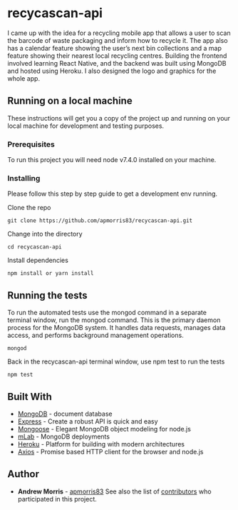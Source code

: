 # recycascan-api
I came up with the idea for a recycling mobile app that allows a user to scan the barcode of waste packaging and inform how to recycle it. The app also has a calendar feature showing the user’s next bin collections and a map feature showing their nearest local recycling centres. Building the frontend involved learning React Native, and the backend was built using MongoDB and hosted using Heroku. I also designed the logo and graphics for the whole app.
## Running on a local machine
These instructions will get you a copy of the project up and running on your local machine for development and testing purposes.
### Prerequisites
To run this project you will need node v7.4.0 installed on your machine.
### Installing
Please follow this step by step guide to get a development env running.

Clone the repo
```
git clone https://github.com/apmorris83/recycascan-api.git
```
Change into the directory
```
cd recycascan-api
```
Install dependencies
```
npm install or yarn install
```
## Running the tests
To run the automated tests use the mongod command in a separate terminal window, run the mongod command. This is the primary daemon process for the MongoDB system. It handles data requests, manages data access, and performs background management operations.
```
mongod
```
Back in the recycascan-api terminal window, use npm test to run the tests
```
npm test
```
## Built With
* [MongoDB](https://www.mongodb.com/) - document database
* [Express](https://expressjs.com/) - Create a robust API is quick and easy
* [Mongoose](http://mongoosejs.com/) - Elegant MongoDB object modeling for node.js
* [mLab](https://mlab.com/home) - MongoDB deployments
* [Heroku](https://www.heroku.com/) - Platform for building with modern architectures
* [Axios](https://www.npmjs.com/package/axios) - Promise based HTTP client for the browser and node.js

## Author
* **Andrew Morris** - [apmorris83](https://github.com/apmorris83)
See also the list of [contributors](https://github.com/apmorris83/recycascan-api/graphs/contributors) who participated in this project.
